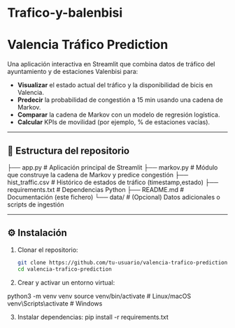 # Trafico-y-balenbisi

# Valencia Tráfico Prediction

Una aplicación interactiva en Streamlit que combina datos de tráfico del ayuntamiento y de estaciones Valenbisi para:

- **Visualizar** el estado actual del tráfico y la disponibilidad de bicis en Valencia.  
- **Predecir** la probabilidad de congestión a 15 min usando una cadena de Markov.  
- **Comparar** la cadena de Markov con un modelo de regresión logística.  
- **Calcular** KPIs de movilidad (por ejemplo, % de estaciones vacías).

---

## 📁 Estructura del repositorio

├── app.py               # Aplicación principal de Streamlit
├── markov.py            # Módulo que construye la cadena de Markov y predice congestión
├── hist_traffic.csv     # Histórico de estados de tráfico (timestamp,estado)
├── requirements.txt     # Dependencias Python
├── README.md            # Documentación (este fichero)
└── data/                # (Opcional) Datos adicionales o scripts de ingestión

---

## ⚙️ Instalación

1. Clonar el repositorio:
   ```bash
   git clone https://github.com/tu-usuario/valencia-trafico-prediction.git
   cd valencia-trafico-prediction

2. Crear y activar un entorno virtual:

  python3 -m venv venv
  source venv/bin/activate    # Linux/macOS
  venv\Scripts\activate       # Windows

3. Instalar dependencias:
  pip install -r requirements.txt
 
